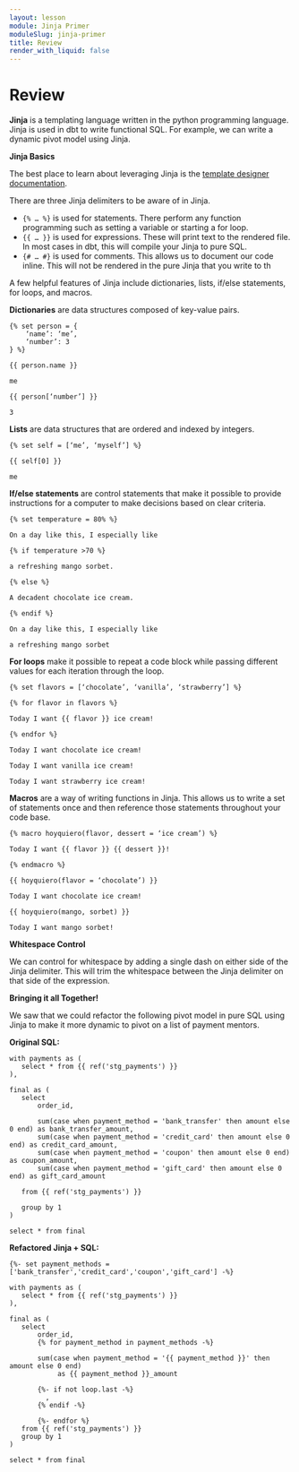 ```yaml
---
layout: lesson
module: Jinja Primer
moduleSlug: jinja-primer
title: Review
render_with_liquid: false
---
```


# Review

**Jinja** is a templating language written in the python programming language.  Jinja is used in dbt to write functional SQL.  For example, we can write a dynamic pivot model using Jinja.

**Jinja Basics**

The best place to learn about leveraging Jinja is the [template designer documentation](https://jinja.palletsprojects.com/en/2.11.x/templates/).

There are three Jinja delimiters to be aware of in Jinja.

- `{% … %}` is used for statements.  There perform any function programming such as setting a variable or starting a for loop.
- `{{ … }}` is used for expressions.  These will print text to the rendered file.  In most cases in dbt, this will compile your Jinja to pure SQL.
- `{# … #}` is used for comments.  This allows us to document our code inline.  This will not be rendered in the pure Jinja that you write to th

A few helpful features of Jinja include dictionaries, lists, if/else statements, for loops, and macros.

**Dictionaries** are data structures composed of key-value pairs.
```
{% set person = {
    ‘name’: ‘me’,
    ‘number’: 3
} %}

{{ person.name }}

me

{{ person[‘number’] }}

3
```
**Lists** are data structures that are ordered and indexed by integers.
```
{% set self = [‘me’, ‘myself’] %}

{{ self[0] }}

me
```
**If/else statements** are control statements that make it possible to provide instructions for a computer to make decisions based on clear criteria.
```
{% set temperature = 80% %}

On a day like this, I especially like

{% if temperature >70 %}

a refreshing mango sorbet.

{% else %}

A decadent chocolate ice cream.

{% endif %}

On a day like this, I especially like

a refreshing mango sorbet
```
**For loops** make it possible to repeat a code block while passing different values for each iteration through the loop.
```
{% set flavors = [‘chocolate’, ‘vanilla’, ‘strawberry’] %}

{% for flavor in flavors %}

Today I want {{ flavor }} ice cream!

{% endfor %}

Today I want chocolate ice cream!

Today I want vanilla ice cream!

Today I want strawberry ice cream!
```
**Macros** are a way of writing functions in Jinja.  This allows us to write a set of statements once and then reference those statements throughout your code base.
```
{% macro hoyquiero(flavor, dessert = ‘ice cream’) %}

Today I want {{ flavor }} {{ dessert }}!

{% endmacro %}

{{ hoyquiero(flavor = ‘chocolate’) }}

Today I want chocolate ice cream!

{{ hoyquiero(mango, sorbet) }}

Today I want mango sorbet!
```
**Whitespace Control**

We can control for whitespace by adding a single dash on either side of the Jinja delimiter.  This will trim the whitespace between the Jinja delimiter on that side of the expression.

**Bringing it all Together!**

We saw that we could refactor the following pivot model in pure SQL using Jinja to make it more dynamic to pivot on a list of payment mentors.

**Original SQL:**
```
with payments as (
   select * from {{ ref('stg_payments') }}
),
 
final as (
   select
       order_id,
 
       sum(case when payment_method = 'bank_transfer' then amount else 0 end) as bank_transfer_amount,
       sum(case when payment_method = 'credit_card' then amount else 0 end) as credit_card_amount,
       sum(case when payment_method = 'coupon' then amount else 0 end) as coupon_amount,
       sum(case when payment_method = 'gift_card' then amount else 0 end) as gift_card_amount
 
   from {{ ref('stg_payments') }}
 
   group by 1
)
 
select * from final
```

**Refactored Jinja + SQL:**
```
{%- set payment_methods = ['bank_transfer','credit_card','coupon','gift_card'] -%}
 
with payments as (
   select * from {{ ref('stg_payments') }}
),
 
final as (
   select
       order_id,
       {% for payment_method in payment_methods -%}
 
       sum(case when payment_method = '{{ payment_method }}' then amount else 0 end) 
            as {{ payment_method }}_amount
          
       {%- if not loop.last -%}
         ,
       {% endif -%}
 
       {%- endfor %}
   from {{ ref('stg_payments') }}
   group by 1
)
 
select * from final
```
